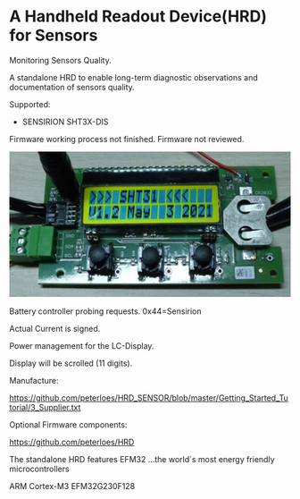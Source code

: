 ﻿# A Handheld Readout Device(HRD) for Sensors
Monitoring Sensors Quality.

A standalone HRD to enable long-term diagnostic observations and
documentation of sensors quality.

Supported:

- SENSIRION SHT3X-DIS

Firmware working process not finished. Firmware not reviewed.

![My image](https://github.com/peterloes/HRD_SENSOR/blob/main/Getting_Started_Tutorial/1_Electronic_board.jpg)

Battery controller probing requests. 0x44=Sensirion

Actual Current is signed.

Power management for the LC-Display.

Display will be scrolled (11 digits).

Manufacture:

https://github.com/peterloes/HRD_SENSOR/blob/master/Getting_Started_Tutorial/3_Supplier.txt

Optional Firmware components:

https://github.com/peterloes/HRD

The standalone HRD features EFM32 ...the world´s most energy friendly microcontrollers

ARM Cortex-M3 EFM32G230F128
